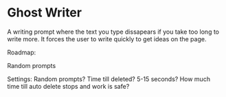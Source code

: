 # Ghost Writer
A writing prompt where the text you type dissapears if you take too long to write more. It forces the user to write quickly to get ideas on the page.

Roadmap:

Random prompts

Settings:
Random prompts?
Time till deleted? 5-15 seconds?
How much time till auto delete stops and work is safe?
